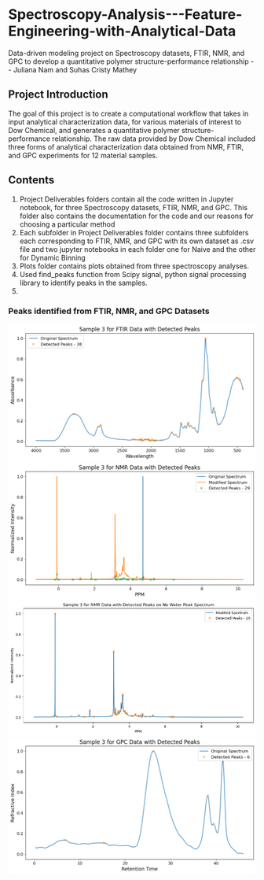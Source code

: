 # Spectroscopy-Analysis---Feature-Engineering-with-Analytical-Data
Data-driven modeling project on Spectroscopy datasets, FTIR, NMR, and GPC to develop a quantitative polymer structure-performance relationship -- Juliana Nam and Suhas Cristy Mathey

 ## Project Introduction
 The goal of this project is to create a computational workflow that takes in input analytical characterization data, for various materials of interest to Dow Chemical, and generates a quantitative polymer structure-performance relationship. The raw data provided by Dow Chemical included three forms of analytical characterization data obtained from NMR, FTIR, and GPC experiments for 12 material samples. 

 ## Contents
 1. Project Deliverables folders contain all the code written in Jupyter notebook, for three Spectroscopy datasets, FTIR, NMR, and GPC. This folder also contains the documentation for the code and our reasons for choosing a particular method
 2. Each subfolder in Project Deliverables folder contains three subfolders each corresponding to FTIR, NMR, and GPC with its own dataset as .csv file and two jupyter notebooks in each folder one for Naive and the other for Dynamic Binning
 3. Plots folder contains plots obtained from three spectroscopy analyses.
 4. Used find_peaks function from Scipy signal, python signal processing library to identify peaks in the samples. 
 5. 
 
 ### Peaks identified from FTIR, NMR, and GPC Datasets
 ![FTIR Peak Finding](Plots/FTIR_Peak%20Finding.png)
 ![NMR Peak Finding](Plots/NMR_Peak%20Finding.png)
 ![NMR Peak Finding on No Water Peak](Plots/NMR_Peak%20Finding_No%20Water%20Peak.png)
 ![GPC Peak Finding](Plots/GPC_Peak%20Finding.png)

